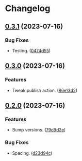 # Changelog

## [0.3.1](https://github.com/mlatham/cyber.js/compare/v0.3.0...v0.3.1) (2023-07-16)


### Bug Fixes

* Testing. ([0474d55](https://github.com/mlatham/cyber.js/commit/0474d550966d2b1521cfc8964e72f9e7e06ffaf2))

## [0.3.0](https://github.com/mlatham/cyber.js/compare/v0.2.0...v0.3.0) (2023-07-16)


### Features

* Tweak publish action. ([86e13d2](https://github.com/mlatham/cyber.js/commit/86e13d22361f25d0ca4c8cd1202be636c18cd7d8))

## [0.2.0](https://github.com/mlatham/cyber.js/compare/v0.1.8...v0.2.0) (2023-07-16)


### Features

* Bump versions. ([79d9d3e](https://github.com/mlatham/cyber.js/commit/79d9d3e6254c416083874b7320b5629b9a780798))


### Bug Fixes

* Spacing. ([d23d94c](https://github.com/mlatham/cyber.js/commit/d23d94c269ca8dc1d164fb6e9916fce797befc74))
